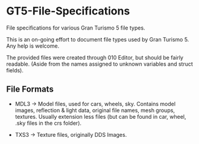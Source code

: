 # GT5-File-Specifications
File specifications for various Gran Turismo 5 file types.

This is an on-going effort to document file types used by Gran Turismo 5. 
Any help is welcome.

The provided files were created through 010 Editor, but should be fairly readable. (Aside from the names assigned to unknown variables and struct fields).

## File Formats 
* MDL3 -> Model files, used for cars, wheels, sky. Contains model images, reflection & light data, original file names, mesh groups, textures.
  Usually extension less files (but can be found in car, wheel, .sky files in the crs folder).
  
* TXS3 -> Texture files, originally DDS Images.
